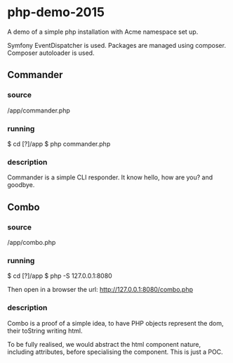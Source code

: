 # php-demo-2015

A demo of a simple php installation with Acme namespace set up.

Symfony EventDispatcher is used. Packages are managed using composer. Composer autoloader is used.

## Commander

### source

/app/commander.php

### running

$ cd [?]/app
$ php commander.php

### description

Commander is a simple CLI responder. It know hello, how are you? and goodbye.


## Combo

### source

/app/combo.php

### running

$ cd [?]/app
$ php -S 127.0.0.1:8080

Then open in a browser the url:
http://127.0.0.1:8080/combo.php

### description

Combo is a proof of a simple idea, to have PHP objects represent the dom, their toString writing html. 

To be fully realised, we would abstract the html component nature, including attributes, before specialising the component. This is just a POC.


